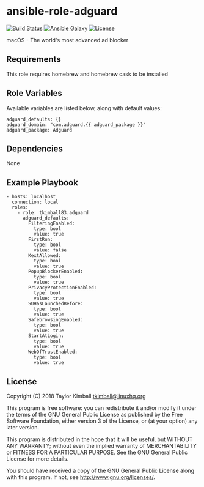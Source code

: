 # ansible-role-adguard

[![Build Status](https://travis-ci.org/tkimball83/ansible-role-adguard.svg?branch=master)](https://travis-ci.org/tkimball83/ansible-role-adguard)
[![Ansible Galaxy](https://img.shields.io/badge/ansible--galaxy-adguard-blue.svg?style=flat)](https://galaxy.ansible.com/tkimball83/adguard)
[![License](https://img.shields.io/badge/license-GPLv3-brightgreen.svg?style=flat)](COPYING)

macOS - The world's most advanced ad blocker

## Requirements

This role requires homebrew and homebrew cask to be installed

## Role Variables

Available variables are listed below, along with default values:

    adguard_defaults: {}
    adguard_domain: "com.adguard.{{ adguard_package }}"
    adguard_package: Adguard

## Dependencies

None

## Example Playbook

    - hosts: localhost
      connection: local
      roles:
        - role: tkimball83.adguard
          adguard_defaults:
            FilteringEnabled:
              type: bool
              value: true
            FirstRun:
              type: bool
              value: false
            KextAllowed:
              type: bool
              value: true
            PopupBlockerEnabled:
              type: bool
              value: true
            PrivacyProtectionEnabled:
              type: bool
              value: true
            SUHasLaunchedBefore:
              type: bool
              value: true
            SafebrowsingEnabled:
              type: bool
              value: true
            StartAtLogin:
              type: bool
              value: true
            WebOfTrustEnabled:
              type: bool
              value: true

## License

Copyright (C) 2018 Taylor Kimball <tkimball@linuxhq.org>

This program is free software: you can redistribute it and/or modify
it under the terms of the GNU General Public License as published by
the Free Software Foundation, either version 3 of the License, or
(at your option) any later version.

This program is distributed in the hope that it will be useful,
but WITHOUT ANY WARRANTY; without even the implied warranty of
MERCHANTABILITY or FITNESS FOR A PARTICULAR PURPOSE. See the
GNU General Public License for more details.

You should have received a copy of the GNU General Public License
along with this program. If not, see <http://www.gnu.org/licenses/>.
